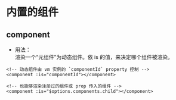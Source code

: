# 内置的组件
## component

* 用法：   
渲染一个“元组件”为动态组件。依 is 的值，来决定哪个组件被渲染。

```
<!-- 动态组件由 vm 实例的 `componentId` property 控制 -->
<component :is="componentId"></component>

<!-- 也能够渲染注册过的组件或 prop 传入的组件 -->
<component :is="$options.components.child"></component>

```